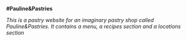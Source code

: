 **#Pauline&Pastries**

_This is a pastry website for an imaginary pastry shop called Pauline&Pastries. It contains a menu, a recipes section and a locations section_






